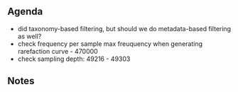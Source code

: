## Agenda
* did taxonomy-based filtering, but should we do metadata-based filtering as well?
* check frequency per sample max freuquency when generating rarefaction curve - 470000
* check sampling depth: 49216 - 49303
  
## Notes
